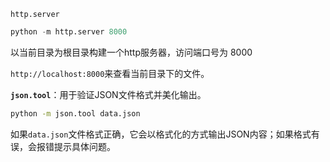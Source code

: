

`http.server`

```python
python -m http.server 8000
```

以当前目录为根目录构建一个http服务器，访问端口号为 8000

`http://localhost:8000`来查看当前目录下的文件。





**`json.tool`**：用于验证JSON文件格式并美化输出。

```bash
python -m json.tool data.json
```

如果`data.json`文件格式正确，它会以格式化的方式输出JSON内容；如果格式有误，会报错提示具体问题。